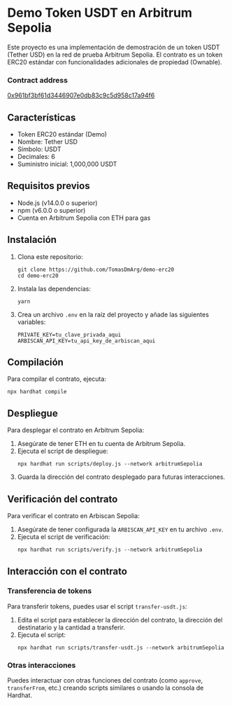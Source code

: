 # Demo Token USDT en Arbitrum Sepolia

Este proyecto es una implementación de demostración de un token USDT (Tether USD) en la red de prueba Arbitrum Sepolia. El contrato es un token ERC20 estándar con funcionalidades adicionales de propiedad (Ownable).

### Contract address
[0x961bf3bf61d3446907e0db83c9c5d958c17a94f6](https://sepolia.arbiscan.io/token/0x961bf3bf61d3446907e0db83c9c5d958c17a94f6)

## Características

- Token ERC20 estándar (Demo)
- Nombre: Tether USD
- Símbolo: USDT
- Decimales: 6
- Suministro inicial: 1,000,000 USDT

## Requisitos previos

- Node.js (v14.0.0 o superior)
- npm (v6.0.0 o superior)
- Cuenta en Arbitrum Sepolia con ETH para gas

## Instalación

1. Clona este repositorio:
   ```
   git clone https://github.com/TomasDmArg/demo-erc20
   cd demo-erc20
   ```

2. Instala las dependencias:
   ```
   yarn
   ```

3. Crea un archivo `.env` en la raíz del proyecto y añade las siguientes variables:
   ```
   PRIVATE_KEY=tu_clave_privada_aqui
   ARBISCAN_API_KEY=tu_api_key_de_arbiscan_aqui
   ```

## Compilación

Para compilar el contrato, ejecuta:

```
npx hardhat compile
```

## Despliegue

Para desplegar el contrato en Arbitrum Sepolia:

1. Asegúrate de tener ETH en tu cuenta de Arbitrum Sepolia.
2. Ejecuta el script de despliegue:
   ```
   npx hardhat run scripts/deploy.js --network arbitrumSepolia
   ```
3. Guarda la dirección del contrato desplegado para futuras interacciones.

## Verificación del contrato

Para verificar el contrato en Arbiscan Sepolia:

1. Asegúrate de tener configurada la `ARBISCAN_API_KEY` en tu archivo `.env`.
2. Ejecuta el script de verificación:
   ```
   npx hardhat run scripts/verify.js --network arbitrumSepolia
   ```

## Interacción con el contrato

### Transferencia de tokens

Para transferir tokens, puedes usar el script `transfer-usdt.js`:

1. Edita el script para establecer la dirección del contrato, la dirección del destinatario y la cantidad a transferir.
2. Ejecuta el script:
   ```
   npx hardhat run scripts/transfer-usdt.js --network arbitrumSepolia
   ```

### Otras interacciones

Puedes interactuar con otras funciones del contrato (como `approve`, `transferFrom`, etc.) creando scripts similares o usando la consola de Hardhat.